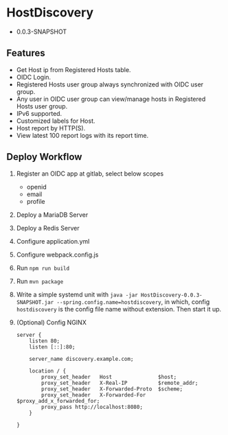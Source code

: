 # HostDiscovery

- 0.0.3-SNAPSHOT

## Features

- Get Host ip from Registered Hosts table.
- OIDC Login.
- Registered Hosts user group always synchronized with OIDC user group.
- Any user in OIDC user group can view/manage hosts in Registered Hosts user group.
- IPv6 supported.
- Customized labels for Host.
- Host report by HTTP(S).
- View latest 100 report logs with its report time.

## Deploy Workflow

1. Register an OIDC app at gitlab, select below scopes 
    - openid
    - email
    - profile
    
2. Deploy a MariaDB Server

3. Deploy a Redis Server

4. Configure application.yml

5. Configure webpack.config.js

6. Run `npm run build`

7. Run `mvn package`

8. Write a simple systemd unit with `java -jar HostDiscovery-0.0.3-SNAPSHOT.jar --spring.config.name=hostdiscovery`, in which, config `hostdiscovery`
 is the config file name without extension. Then start it up.

9. (Optional) Config NGINX

    ```
    server {
        listen 80;
        listen [::]:80;
    
        server_name discovery.example.com;
    
        location / {
            proxy_set_header   Host               $host;
            proxy_set_header   X-Real-IP          $remote_addr;
            proxy_set_header   X-Forwarded-Proto  $scheme;
            proxy_set_header   X-Forwarded-For    $proxy_add_x_forwarded_for;
            proxy_pass http://localhost:8080;
        }
    
    }
    ```

